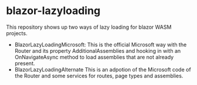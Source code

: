 # blazor-lazyloading

This repository shows up two ways of lazy loading for blazor WASM projects.
- BlazorLazyLoadingMicrosoft:
  This is the official Microsoft way with the Router and its property AdditionalAssemblies and hooking in with an OnNavigateAsync method to load assemblies that are not already present.
- BlazorLazyLoadingAlternate
  This is an adpotion of the Microsoft code of the Router and some services for routes, page types and assemblies. 
